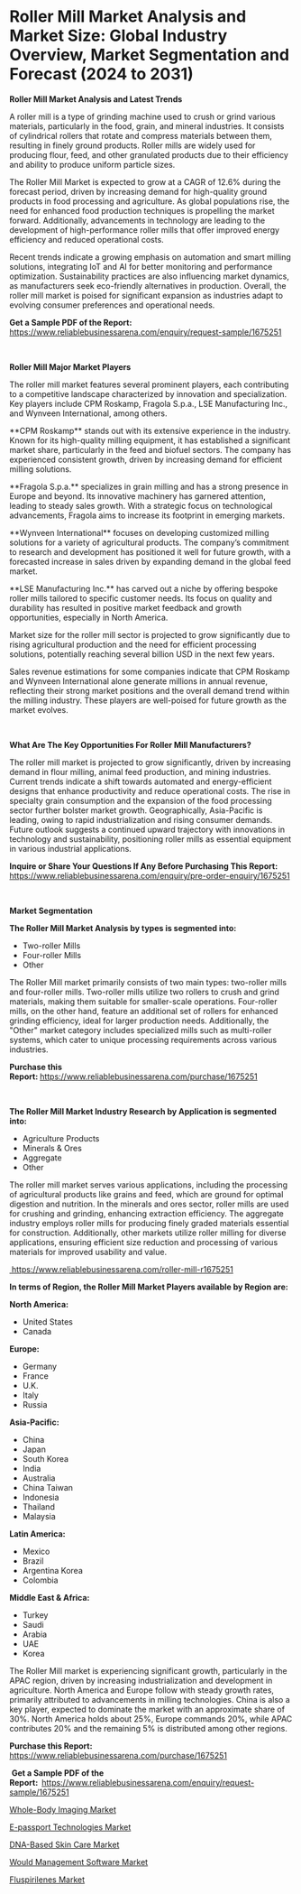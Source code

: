 <p><h1>Roller Mill Market Analysis and Market Size: Global Industry Overview, Market Segmentation and Forecast (2024 to 2031)</h1></p><p><strong>Roller Mill Market Analysis and Latest Trends</strong></p>
<p><p>A roller mill is a type of grinding machine used to crush or grind various materials, particularly in the food, grain, and mineral industries. It consists of cylindrical rollers that rotate and compress materials between them, resulting in finely ground products. Roller mills are widely used for producing flour, feed, and other granulated products due to their efficiency and ability to produce uniform particle sizes.</p><p>The Roller Mill Market is expected to grow at a CAGR of 12.6% during the forecast period, driven by increasing demand for high-quality ground products in food processing and agriculture. As global populations rise, the need for enhanced food production techniques is propelling the market forward. Additionally, advancements in technology are leading to the development of high-performance roller mills that offer improved energy efficiency and reduced operational costs. </p><p>Recent trends indicate a growing emphasis on automation and smart milling solutions, integrating IoT and AI for better monitoring and performance optimization. Sustainability practices are also influencing market dynamics, as manufacturers seek eco-friendly alternatives in production. Overall, the roller mill market is poised for significant expansion as industries adapt to evolving consumer preferences and operational needs.</p></p>
<p><strong>Get a Sample PDF of the Report:&nbsp;</strong> <a href="https://www.reliablebusinessarena.com/enquiry/request-sample/1675251?utm_campaign=1337&utm_medium=2&utm_source=Github&utm_content=ia&utm_term=10102024&utm_id=roller-mill">https://www.reliablebusinessarena.com/enquiry/request-sample/1675251</a></p>
<p>&nbsp;</p>
<p><strong>Roller Mill Major Market Players</strong></p>
<p><p>The roller mill market features several prominent players, each contributing to a competitive landscape characterized by innovation and specialization. Key players include CPM Roskamp, Fragola S.p.a., LSE Manufacturing Inc., and Wynveen International, among others.</p><p>**CPM Roskamp** stands out with its extensive experience in the industry. Known for its high-quality milling equipment, it has established a significant market share, particularly in the feed and biofuel sectors. The company has experienced consistent growth, driven by increasing demand for efficient milling solutions.</p><p>**Fragola S.p.a.** specializes in grain milling and has a strong presence in Europe and beyond. Its innovative machinery has garnered attention, leading to steady sales growth. With a strategic focus on technological advancements, Fragola aims to increase its footprint in emerging markets.</p><p>**Wynveen International** focuses on developing customized milling solutions for a variety of agricultural products. The company’s commitment to research and development has positioned it well for future growth, with a forecasted increase in sales driven by expanding demand in the global feed market.</p><p>**LSE Manufacturing Inc.** has carved out a niche by offering bespoke roller mills tailored to specific customer needs. Its focus on quality and durability has resulted in positive market feedback and growth opportunities, especially in North America.</p><p>Market size for the roller mill sector is projected to grow significantly due to rising agricultural production and the need for efficient processing solutions, potentially reaching several billion USD in the next few years. </p><p>Sales revenue estimations for some companies indicate that CPM Roskamp and Wynveen International alone generate millions in annual revenue, reflecting their strong market positions and the overall demand trend within the milling industry. These players are well-poised for future growth as the market evolves.</p></p>
<p>&nbsp;</p>
<p><strong>What Are The Key Opportunities For Roller Mill Manufacturers?</strong></p>
<p><p>The roller mill market is projected to grow significantly, driven by increasing demand in flour milling, animal feed production, and mining industries. Current trends indicate a shift towards automated and energy-efficient designs that enhance productivity and reduce operational costs. The rise in specialty grain consumption and the expansion of the food processing sector further bolster market growth. Geographically, Asia-Pacific is leading, owing to rapid industrialization and rising consumer demands. Future outlook suggests a continued upward trajectory with innovations in technology and sustainability, positioning roller mills as essential equipment in various industrial applications.</p></p>
<p><strong>Inquire or Share Your Questions If Any Before Purchasing This Report:</strong> <a href="https://www.reliablebusinessarena.com/enquiry/pre-order-enquiry/1675251?utm_campaign=1337&utm_medium=2&utm_source=Github&utm_content=ia&utm_term=10102024&utm_id=roller-mill">https://www.reliablebusinessarena.com/enquiry/pre-order-enquiry/1675251</a></p>
<p>&nbsp;</p>
<p><strong>Market Segmentation</strong></p>
<p><strong>The Roller Mill Market Analysis by types is segmented into:</strong></p>
<p><ul><li>Two-roller Mills</li><li>Four-roller Mills</li><li>Other</li></ul></p>
<p><p>The Roller Mill market primarily consists of two main types: two-roller mills and four-roller mills. Two-roller mills utilize two rollers to crush and grind materials, making them suitable for smaller-scale operations. Four-roller mills, on the other hand, feature an additional set of rollers for enhanced grinding efficiency, ideal for larger production needs. Additionally, the "Other" market category includes specialized mills such as multi-roller systems, which cater to unique processing requirements across various industries.</p></p>
<p><strong>Purchase this Report:&nbsp;</strong><a href="https://www.reliablebusinessarena.com/purchase/1675251?utm_campaign=1337&utm_medium=2&utm_source=Github&utm_content=ia&utm_term=10102024&utm_id=roller-mill">https://www.reliablebusinessarena.com/purchase/1675251</a></p>
<p>&nbsp;</p>
<p><strong>The Roller Mill Market Industry Research by Application is segmented into:</strong></p>
<p><ul><li>Agriculture Products</li><li>Minerals & Ores</li><li>Aggregate</li><li>Other</li></ul></p>
<p><p>The roller mill market serves various applications, including the processing of agricultural products like grains and feed, which are ground for optimal digestion and nutrition. In the minerals and ores sector, roller mills are used for crushing and grinding, enhancing extraction efficiency. The aggregate industry employs roller mills for producing finely graded materials essential for construction. Additionally, other markets utilize roller milling for diverse applications, ensuring efficient size reduction and processing of various materials for improved usability and value.</p></p>
<p><a href="https://www.reliablebusinessarena.com/roller-mill-r1675251?utm_campaign=1337&utm_medium=2&utm_source=Github&utm_content=ia&utm_term=10102024&utm_id=roller-mill">&nbsp;https://www.reliablebusinessarena.com/roller-mill-r1675251</a></p>
<p><strong>In terms of Region, the Roller Mill Market Players available by Region are:</strong></p>
<p>
    <p> <strong> North America: </strong>
        <ul>
            <li>United States</li>
            <li>Canada</li>
        </ul>
        </p> 
    <p> <strong> Europe: </strong>
        <ul>
            <li>Germany</li>
            <li>France</li>
            <li>U.K.</li>
            <li>Italy</li>
            <li>Russia</li>
        </ul>
        </p> 
    <p> <strong> Asia-Pacific: </strong>
        <ul>
            <li>China</li>
            <li>Japan</li>
            <li>South Korea</li>
            <li>India</li>
            <li>Australia</li>
            <li>China Taiwan</li>
            <li>Indonesia</li>
            <li>Thailand</li>
            <li>Malaysia</li>
        </ul>
        </p> 
    <p> <strong> Latin America: </strong>
        <ul>
            <li>Mexico</li>
            <li>Brazil</li>
            <li>Argentina Korea</li>
            <li>Colombia</li>
        </ul>
        </p> 
    <p> <strong> Middle East & Africa: </strong>
        <ul>
            <li>Turkey</li>
            <li>Saudi</li>
            <li>Arabia</li>
            <li>UAE</li>
            <li>Korea</li>
        </ul>
    </p>
    </p>
<p><p>The Roller Mill market is experiencing significant growth, particularly in the APAC region, driven by increasing industrialization and development in agriculture. North America and Europe follow with steady growth rates, primarily attributed to advancements in milling technologies. China is also a key player, expected to dominate the market with an approximate share of 30%. North America holds about 25%, Europe commands 20%, while APAC contributes 20% and the remaining 5% is distributed among other regions.</p></p>
<p><strong>Purchase this Report: </strong><a href="https://www.reliablebusinessarena.com/purchase/1675251?utm_campaign=1337&utm_medium=2&utm_source=Github&utm_content=ia&utm_term=10102024&utm_id=roller-mill">https://www.reliablebusinessarena.com/purchase/1675251</a></p>
<p>&nbsp;<strong>Get a Sample PDF of the Report:&nbsp;&nbsp;</strong><a href="https://www.reliablebusinessarena.com/enquiry/request-sample/1675251?utm_campaign=1337&utm_medium=2&utm_source=Github&utm_content=ia&utm_term=10102024&utm_id=roller-mill">https://www.reliablebusinessarena.com/enquiry/request-sample/1675251</a></p>
<p><strong></strong></p>
<p><p><a href="https://www.linkedin.com/pulse/whole-body-imaging-market-trends-focusing-insight-forecast-analysis-g1avf?utm_campaign=1337&utm_medium=2&utm_source=Github&utm_content=ia&utm_term=10102024&utm_id=roller-mill">Whole-Body Imaging Market</a></p><p><a href="https://www.linkedin.com/pulse/e-passport-technologies-industry-analysis-report-its-market-y9i2e?utm_campaign=1337&utm_medium=2&utm_source=Github&utm_content=ia&utm_term=10102024&utm_id=roller-mill">E-passport Technologies Market</a></p><p><a href="https://www.linkedin.com/pulse/global-dna-based-skin-care-market-analysis-key-trends-future-projections-2pvqf?utm_campaign=1337&utm_medium=2&utm_source=Github&utm_content=ia&utm_term=10102024&utm_id=roller-mill">DNA-Based Skin Care Market</a></p><p><a href="https://www.linkedin.com/pulse/how-would-management-software-market-evolved-key-trends-regional-6ymcf?utm_campaign=1337&utm_medium=2&utm_source=Github&utm_content=ia&utm_term=10102024&utm_id=roller-mill">Would Management Software Market</a></p><p><a href="https://github.com/Krish2023na/Market-Research-Report-List-6/blob/main/fluspirilenes-market.md?utm_campaign=1337&utm_medium=2&utm_source=Github&utm_content=ia&utm_term=10102024&utm_id=roller-mill">Fluspirilenes Market</a></p></p>